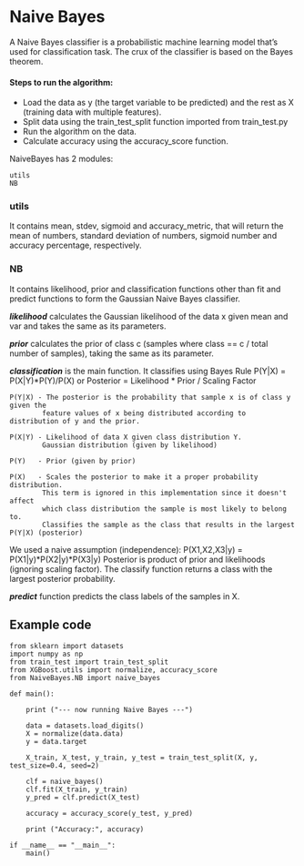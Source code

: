 # Naive Bayes

A Naive Bayes classifier is a probabilistic machine learning model that’s used for classification task. The crux of the classifier is based on the Bayes theorem.


#### Steps to run the algorithm:

- Load the data as y (the target variable to be predicted) and the rest as X (training data with multiple features).
- Split data using the train_test_split function imported from train_test.py
- Run the algorithm on the data.
- Calculate accuracy using the accuracy_score function.


NaiveBayes has 2 modules:
```
utils
NB
```


### utils

It contains mean, stdev, sigmoid and accuracy_metric, that will return the mean of numbers, standard deviation of numbers, sigmoid number and accuracy percentage, respectively.


### NB

It contains likelihood, prior and classification functions other than fit and predict functions to form the Gaussian Naive Bayes classifier.

***likelihood*** calculates the Gaussian likelihood of the data x given mean and var and takes the same as its parameters.

***prior*** calculates the prior of class c (samples where class == c / total number of samples), taking the same as its parameter.

***classification*** is the main function. It classifies using Bayes Rule P(Y|X) = P(X|Y)*P(Y)/P(X) or Posterior = Likelihood * Prior / Scaling Factor
```
P(Y|X) - The posterior is the probability that sample x is of class y given the
        feature values of x being distributed according to distribution of y and the prior.
        
P(X|Y) - Likelihood of data X given class distribution Y.
        Gaussian distribution (given by likelihood)
        
P(Y)   - Prior (given by prior)

P(X)   - Scales the posterior to make it a proper probability distribution.
        This term is ignored in this implementation since it doesn't affect
        which class distribution the sample is most likely to belong to.
        Classifies the sample as the class that results in the largest P(Y|X) (posterior)
```
We used a naive assumption (independence): P(X1,X2,X3|y) = P(X1|y)*P(X2|y)*P(X3|y)
Posterior is product of prior and likelihoods (ignoring scaling factor).
The classify function returns a class with the largest posterior probability.

***predict*** function predicts the class labels of the samples in X.


## Example code
```
from sklearn import datasets
import numpy as np
from train_test import train_test_split
from XGBoost.utils import normalize, accuracy_score
from NaiveBayes.NB import naive_bayes

def main():

    print ("--- now running Naive Bayes ---")

    data = datasets.load_digits()
    X = normalize(data.data)
    y = data.target

    X_train, X_test, y_train, y_test = train_test_split(X, y, test_size=0.4, seed=2)

    clf = naive_bayes()
    clf.fit(X_train, y_train)
    y_pred = clf.predict(X_test)

    accuracy = accuracy_score(y_test, y_pred)

    print ("Accuracy:", accuracy)
    
if __name__ == "__main__":
    main()
```
